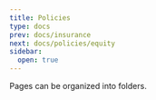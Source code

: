```yaml
---
title: Policies
type: docs
prev: docs/insurance
next: docs/policies/equity
sidebar:
  open: true
---
```


Pages can be organized into folders.
